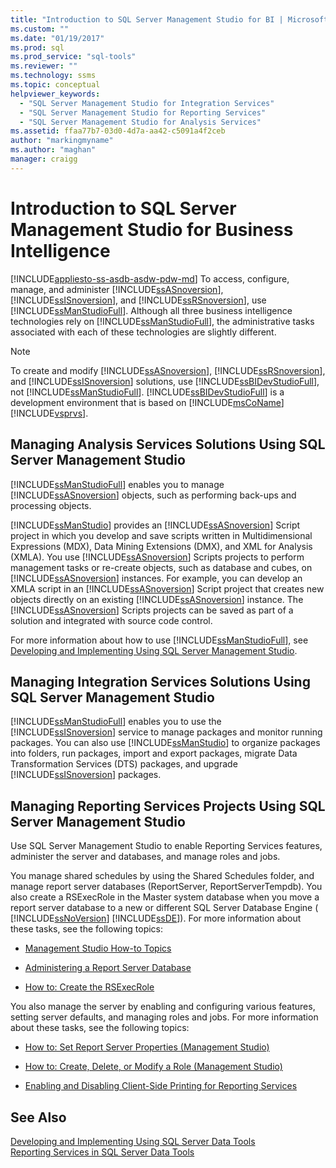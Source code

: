 ```yaml
---
title: "Introduction to SQL Server Management Studio for BI | Microsoft Docs"
ms.custom: ""
ms.date: "01/19/2017"
ms.prod: sql
ms.prod_service: "sql-tools"
ms.reviewer: ""
ms.technology: ssms
ms.topic: conceptual
helpviewer_keywords: 
  - "SQL Server Management Studio for Integration Services"
  - "SQL Server Management Studio for Reporting Services"
  - "SQL Server Management Studio for Analysis Services"
ms.assetid: ffaa77b7-03d0-4d7a-aa42-c5091a4f2ceb
author: "markingmyname"
ms.author: "maghan"
manager: craigg
---
```

# Introduction to SQL Server Management Studio for Business Intelligence
[!INCLUDE[appliesto-ss-asdb-asdw-pdw-md](../includes/appliesto-ss-asdb-asdw-pdw-md.md)]
To access, configure, manage, and administer [!INCLUDE[ssASnoversion](../includes/ssasnoversion_md.md)], [!INCLUDE[ssISnoversion](../includes/ssisnoversion-md.md)], and [!INCLUDE[ssRSnoversion](../includes/ssrsnoversion-md.md)], use [!INCLUDE[ssManStudioFull](../includes/ssmanstudiofull-md.md)]. Although all three business intelligence technologies rely on [!INCLUDE[ssManStudioFull](../includes/ssmanstudiofull-md.md)], the administrative tasks associated with each of these technologies are slightly different.  
  
> [!NOTE]
> To create and modify [!INCLUDE[ssASnoversion](../includes/ssasnoversion_md.md)], [!INCLUDE[ssRSnoversion](../includes/ssrsnoversion-md.md)], and [!INCLUDE[ssISnoversion](../includes/ssisnoversion-md.md)] solutions, use [!INCLUDE[ssBIDevStudioFull](../includes/ssbidevstudiofull_md.md)], not [!INCLUDE[ssManStudioFull](../includes/ssmanstudiofull-md.md)]. [!INCLUDE[ssBIDevStudioFull](../includes/ssbidevstudiofull_md.md)] is a development environment that is based on [!INCLUDE[msCoName](../includes/msconame_md.md)][!INCLUDE[vsprvs](../includes/vsprvs-md.md)].  
  
## Managing Analysis Services Solutions Using SQL Server Management Studio  
[!INCLUDE[ssManStudioFull](../includes/ssmanstudiofull-md.md)] enables you to manage [!INCLUDE[ssASnoversion](../includes/ssasnoversion_md.md)] objects, such as performing back-ups and processing objects.  
  
[!INCLUDE[ssManStudio](../includes/ssmanstudio-md.md)] provides an [!INCLUDE[ssASnoversion](../includes/ssasnoversion_md.md)] Script project in which you develop and save scripts written in Multidimensional Expressions (MDX), Data Mining Extensions (DMX), and XML for Analysis (XMLA). You use [!INCLUDE[ssASnoversion](../includes/ssasnoversion_md.md)] Scripts projects to perform management tasks or re-create objects, such as database and cubes, on [!INCLUDE[ssASnoversion](../includes/ssasnoversion_md.md)] instances. For example, you can develop an XMLA script in an [!INCLUDE[ssASnoversion](../includes/ssasnoversion_md.md)] Script project that creates new objects directly on an existing [!INCLUDE[ssASnoversion](../includes/ssasnoversion_md.md)] instance. The [!INCLUDE[ssASnoversion](../includes/ssasnoversion_md.md)] Scripts projects can be saved as part of a solution and integrated with source code control.  
  
For more information about how to use [!INCLUDE[ssManStudioFull](../includes/ssmanstudiofull-md.md)], see [Developing and Implementing Using SQL Server Management Studio](../analysis-services/instances/analysis-services-scripts-project-in-sql-server-management-studio.md).  
  
## Managing Integration Services Solutions Using SQL Server Management Studio  
[!INCLUDE[ssManStudioFull](../includes/ssmanstudiofull-md.md)] enables you to use the [!INCLUDE[ssISnoversion](../includes/ssisnoversion-md.md)] service to manage packages and monitor running packages. You can also use [!INCLUDE[ssManStudio](../includes/ssmanstudio-md.md)] to organize packages into folders, run packages, import and export packages, migrate Data Transformation Services (DTS) packages, and upgrade [!INCLUDE[ssISnoversion](../includes/ssisnoversion-md.md)] packages.  
  
## Managing Reporting Services Projects Using SQL Server Management Studio  
Use SQL Server Management Studio to enable Reporting Services features, administer the server and databases, and manage roles and jobs.  
  
You manage shared schedules by using the Shared Schedules folder, and manage report server databases (ReportServer, ReportServerTempdb). You also create a RSExecRole in the Master system database when you move a report server database to a new or different SQL Server Database Engine ( [!INCLUDE[ssNoVersion](../includes/ssnoversion-md.md)] [!INCLUDE[ssDE](../includes/ssde_md.md)]). For more information about these tasks, see the following topics:  
  
-   [Management Studio How-to Topics](https://msdn.microsoft.com/60685458-9108-47bf-820a-5e7db454d408)  
  
-   [Administering a Report Server Database](../reporting-services/report-server/administer-a-report-server-database-ssrs-native-mode.md)  
  
-   [How to: Create the RSExecRole](../reporting-services/security/create-the-rsexecrole.md)  
  
You also manage the server by enabling and configuring various features, setting server defaults, and managing roles and jobs. For more information about these tasks, see the following topics:  
  
-   [How to: Set Report Server Properties (Management Studio)](https://msdn.microsoft.com/1ed0f84b-b12a-4e49-b65c-a11a99f9093f)  
  
-   [How to: Create, Delete, or Modify a Role (Management Studio)](https://msdn.microsoft.com/3d1d56e6-a283-44a7-8417-36cb4d2c74d1)  
  
-   [Enabling and Disabling Client-Side Printing for Reporting Services](https://msdn.microsoft.com/0e709c96-7517-4547-8ef6-5632f8118524)  
  
## See Also  
[Developing and Implementing Using SQL Server Data Tools](../analysis-services/multidimensional-models/creating-multidimensional-models-using-sql-server-data-tools-ssdt.md)  
[Reporting Services in SQL Server Data Tools](../reporting-services/tools/reporting-services-in-sql-server-data-tools-ssdt.md)  
  
